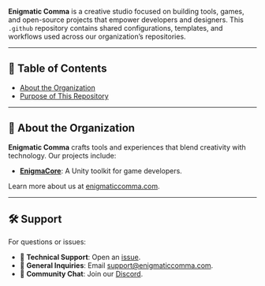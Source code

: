 **Enigmatic Comma** is a creative studio focused on building tools, games, and open-source projects that empower developers and designers. This `.github` repository contains shared configurations, templates, and workflows used across our organization’s repositories.

---

## 📜 Table of Contents
- [About the Organization](#-about-the-organization)
- [Purpose of This Repository](#-purpose-of-this-repository)

---

## 🏢 About the Organization
**Enigmatic Comma** crafts tools and experiences that blend creativity with technology. Our projects include:
- **[EnigmaCore](https://github.com/EnigmaticComma/EnigmaCore)**: A Unity toolkit for game developers.

Learn more about us at [enigmaticcomma.com](https://enigmaticcomma.com).

---
## 🛠️ Support
For questions or issues:  
- 🐞 **Technical Support**: Open an [issue](https://github.com/EnigmaticComma/.github/issues).  
- 📧 **General Inquiries**: Email [support@enigmaticcomma.com](mailto:support@enigmaticcomma.com).  
- 💬 **Community Chat**: Join our [Discord](https://discord.gg/jppFtdu4fj).
